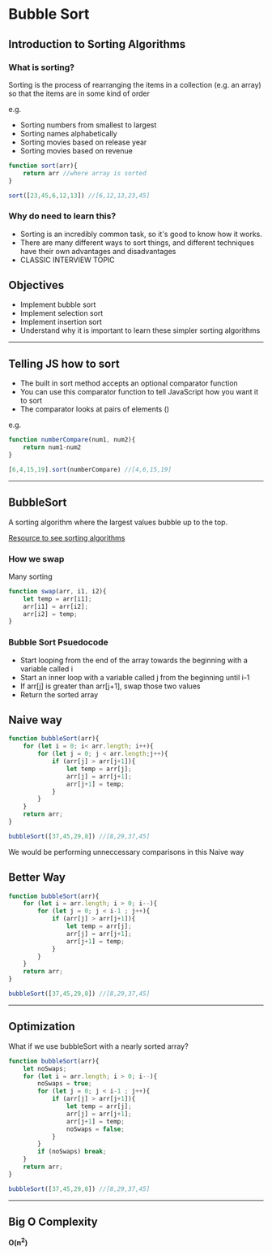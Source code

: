 # Bubble Sort

## Introduction to Sorting Algorithms

### What is sorting? 

Sorting is the process of rearranging the items in a collection (e.g. an array) so that the items are in some kind of order

e.g.
- Sorting numbers from smallest to largest
- Sorting names alphabetically
- Sorting movies based on release year
- Sorting movies based on revenue

```js
function sort(arr){
    return arr //where array is sorted
}

sort([23,45,6,12,13]) //[6,12,13,23,45]
```

### Why do need to learn this?
- Sorting is an incredibly common task, so it's good to know how it works. 
- There are many different ways to sort things, and different techniques have their own advantages and disadvantages
- CLASSIC INTERVIEW TOPIC

## Objectives
- Implement bubble sort
- Implement selection sort
- Implement insertion sort
- Understand why it is important to learn these simpler sorting algorithms

<hr>

## Telling JS how to sort
- The built in sort method accepts an optional comparator function 
- You can use this comparator function to tell JavaScript how you want it to sort
- The comparator looks at pairs of elements ()

e.g.

```js
function numberCompare(num1, num2){
    return num1-num2
}

[6,4,15,19].sort(numberCompare) //[4,6,15,19]
```

<hr>

## BubbleSort
A sorting algorithm where the largest values bubble up to the top.

[Resource to see sorting algorithms](visualgo.net)

### How we swap 
Many sorting 

```js
function swap(arr, i1, i2){
    let temp = arr[i1];
    arr[i1] = arr[i2];
    arr[i2] = temp;
}

```

### Bubble Sort Psuedocode
- Start looping from the end of the array towards the beginning with a variable called i
- Start an inner loop with a variable called j from the beginning until i-1
- If arr[j] is greater than arr[j+1], swap those two values
- Return the sorted array

## Naive way
```js
function bubbleSort(arr){
    for (let i = 0; i< arr.length; i++){
        for (let j = 0; j < arr.length;j++){
            if (arr[j] > arr[j+1]){
                let temp = arr[j];
                arr[j] = arr[j+1];
                arr[j+1] = temp;
            }
        }
    }
    return arr;
}

bubbleSort([37,45,29,8]) //[8,29,37,45]
```
We would be performing unneccessary comparisons in this Naive way


## Better Way
```js
function bubbleSort(arr){
    for (let i = arr.length; i > 0; i--){
        for (let j = 0; j < i-1 ; j++){
            if (arr[j] > arr[j+1]){
                let temp = arr[j];
                arr[j] = arr[j+1];
                arr[j+1] = temp;
            }
        }
    }
    return arr;
}

bubbleSort([37,45,29,8]) //[8,29,37,45]
```

<hr>

## Optimization 

What if we use bubbleSort with a nearly sorted array?

```js
function bubbleSort(arr){
    let noSwaps;
    for (let i = arr.length; i > 0; i--){
        noSwaps = true;
        for (let j = 0; j < i-1 ; j++){
            if (arr[j] > arr[j+1]){
                let temp = arr[j];
                arr[j] = arr[j+1];
                arr[j+1] = temp;
                noSwaps = false; 
            }
        }
        if (noSwaps) break;
    }
    return arr;
}

bubbleSort([37,45,29,8]) //[8,29,37,45]
```

<hr>

## Big O Complexity

**O(n<sup>2</sup>)**